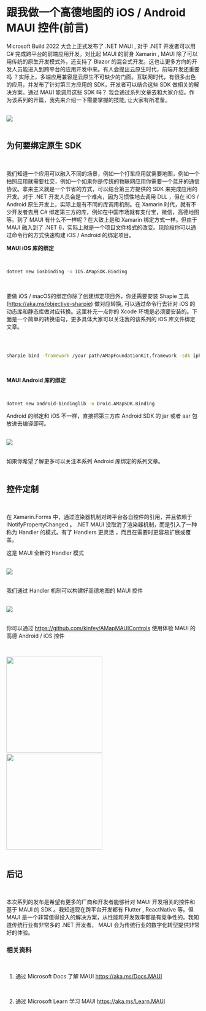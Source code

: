 # **跟我做一个高德地图的 iOS / Android MAUI 控件(前言)**

Microsoft Build 2022 大会上正式发布了 .NET MAUI , 对于 .NET 开发者可以用 C# 完成跨平台的前端应用开发。对比起 MAUI 的前身 Xamarin , MAUI 除了可以用传统的原生开发模式外，还支持了 Blazor 的混合式开发。这也让更多方向的开发人员能进入到跨平台的应用开发中来。有人会提出云原生时代，前端开发还重要吗 ？实际上，多端应用兼容是云原生不可缺少的门面。互联网时代，有很多出色的应用，并发布了针对第三方应用的 SDK，开发者可以结合这些 SDK 做相关的解决方案。通过 MAUI 能调用这些 SDK 吗？ 我会通过系列文章去和大家介绍。作为该系列的开篇，我先来介绍一下需要掌握的技能, 让大家有所准备。
<br/>
<br/>

<img src="./imgs/00/01.png"/>
<br/>
<br/>

## **为何要绑定原生 SDK**
<br/>

我们知道一个应用可以融入不同的场景，例如一个打车应用就需要地图，例如一个拍照应用就需要社交，例如一个如果你是传统的物联网应用你需要一个蓝牙的通信协议。拿来主义就是一个节省的方式，可以结合第三方提供的 SDK 来完成应用的开发。对于 .NET 开发人员会是一个难点，因为习惯性地去调用 DLL ，但在 iOS / Android 原生开发上，实际上是有不同的库调用机制。在 Xamarin 时代，就有不少开发者去用 C# 绑定第三方的库，例如在中国市场就有支付宝，微信，高德地图等。到了 MAUI 有什么不一样呢？在大致上是和 Xamarin 绑定方式一样。但由于 MAUI 融入到了 .NET 6，实际上就是一个项目文件格式的改变。现阶段你可以通过命令行的方式快速构建 iOS / Android 的绑定项目。
<br/>

**MAUI iOS 库的绑定**
<br/>
<br/>



```bash

dotnet new iosbinding -o iOS.AMapSDK.Binding

```
<br/>

要做 iOS / macOS的绑定你除了创建绑定项目外，你还需要安装 Shapie 工具 (https://aka.ms/objective-sharpie) 做对应转换, 可以通过命令行去针对 iOS 的动态库和静态库做对应转换。这里补充一点你的 Xcode 环境是必须要安装的。下面是一个简单的转换语句，更多具体大家可以关注我的该系列的 iOS 库文件绑定文章。

<br/>

```bash

sharpie bind -framework /your path/AMapFoundationKit.framework -sdk iphoneos15.5

```

<br/>


**MAUI Android 库的绑定**
<br/><br/>

```bash

dotnet new android-bindinglib -o Droid.AMapSDK.Binding

```

Android 的绑定和 iOS 不一样，直接把第三方库 Android SDK 的 jar 或者 aar 包放进去编译即可。
<br/>
<br/>

<img src="./imgs/00/03.png"/>
<br/>
<br/>

如果你希望了解更多可以关注本系列 Android 库绑定的系列文章。
<br/>
<br/>

## **控件定制**
<br/>

在 Xamarin.Forms 中，通过渲染器机制对跨平台各自控件的引用，并且依赖于 INotifyPropertyChanged 。 .NET MAUI 没取消了渲染器机制，而是引入了一种称为 Handler 的模式。有了 Handlers 更灵活 ，而且在需要时更容易扩展或覆盖。 

这是 MAUI 全新的 Handler 模式
<br/>
<br/>

<img src="./imgs/00/04.png" />
<br/>
<br/>

我们通过 Handler 机制可以构建好高德地图的 MAUI 控件
<br/>
<br/>

<img src="./imgs/00/05.png"/>
<br/>
<br/>

你可以通过 https://github.com/kinfey/AMapMAUIControls 使用体验 MAUI 的高德 Android / iOS 控件


<br/>

<img src="./imgs/00/iOS.jpg" style=" width:250px"/>&nbsp; &nbsp;&nbsp;&nbsp;&nbsp;   <img src="./imgs/00/Android.jpg" style=" width:250px" />
<br/>
<br/>

## **后记**
<br/>

本次系列的发布是希望有更多的厂商和开发者能够针对 MAUI 开发相关的控件和基于 MAUI 的 SDK 。我知道现在跨平台开发都有 Flutter , ReactNative 等。但 MAUI 是一个非常值得投入的解决方案，从性能和开发效率都是有竞争性的。我知道传统行业有非常多的 .NET 开发者， MAUI 会为传统行业的数字化转型提供非常好的体验。

### **相关资料**
<br/>


1. 通过 Microsoft Docs 了解 MAUI https://aka.ms/Docs.MAUI 
<br/>

2. 通过 Microsoft Learn 学习 MAUI https://aka.ms/Learn.MAUI








